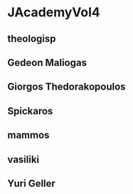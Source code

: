 # JAcademyVol4

## theologisp
## Gedeon Maliogas
## Giorgos Thedorakopoulos
## Spickaros
## mammos
## vasiliki
## Yuri Geller

